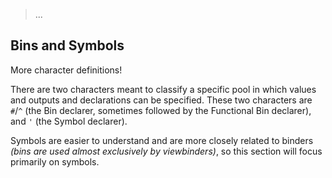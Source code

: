 > ...


## Bins and Symbols
More character definitions!

There are two characters meant to classify a specific pool in which values and outputs and declarations can be
specified. These two characters are `#`/`^` (the Bin declarer, sometimes followed by the Functional Bin declarer),
and `'` (the Symbol declarer).

Symbols are easier to understand and are more closely related to binders _(bins are used almost exclusively by 
viewbinders)_, so this section will focus primarily on symbols.